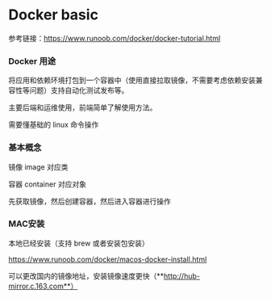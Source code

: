 # Docker basic

参考链接：https://www.runoob.com/docker/docker-tutorial.html

### Docker 用途

将应用和依赖环境打包到一个容器中（使用直接拉取镜像，不需要考虑依赖安装兼容性等问题）支持自动化测试发布等。

主要后端和运维使用，前端简单了解使用方法。

需要懂基础的 linux 命令操作

### 基本概念

镜像 image 对应类

容器 container 对应对象

先获取镜像，然后创建容器，然后进入容器进行操作

### MAC安装

本地已经安装（支持 brew 或者安装包安装）

https://www.runoob.com/docker/macos-docker-install.html

可以更改国内的镜像地址，安装镜像速度更快（**http://hub-mirror.c.163.com**）

